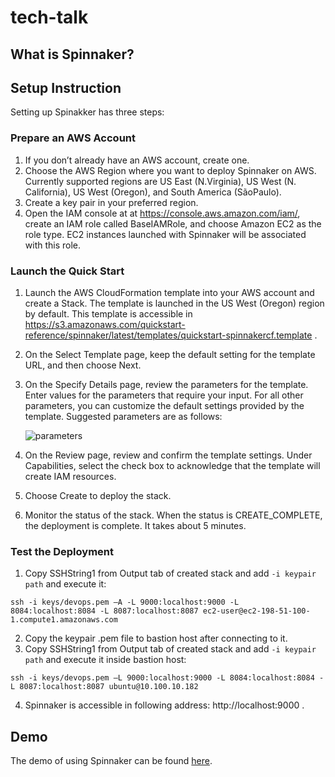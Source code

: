 # tech-talk

## What is Spinnaker?

## Setup Instruction

Setting up Spinakker has three steps:

### Prepare an AWS Account

1. If you don’t already have an AWS account, create one.
2. Choose the AWS Region where you want to deploy Spinnaker on AWS. Currently supported regions are  US East (N.Virginia), US West (N. California), US West (Oregon), and South America (SãoPaulo).
3. Create a key pair in your preferred region.
4. Open the IAM console at at https://console.aws.amazon.com/iam/, create an IAM role called BaseIAMRole, and choose Amazon EC2 as the role type. EC2 instances launched with Spinnaker will be associated with this role.

### Launch the Quick Start

1. Launch the AWS CloudFormation template into your AWS account and create a Stack. The template is launched in the US West (Oregon) region by default. This template is accessible in https://s3.amazonaws.com/quickstart-reference/spinnaker/latest/templates/quickstart-spinnakercf.template . 
2. On the Select Template page, keep the default setting for the template URL, and then choose Next.
3. On the Specify Details page, review the parameters for the template. Enter values for the parameters that require your input. For all other parameters, you can customize the default settings provided by the template. Suggested parameters are as follows: 

  
      ![parameters](https://media.github.ncsu.edu/user/8135/files/07f85076-3b73-11e8-9cad-350dacfd1e48)


4. On the Review page, review and confirm the template settings. Under Capabilities, select the check box to acknowledge that the template will create IAM resources.
5. Choose Create to deploy the stack.
6. Monitor the status of the stack. When the status is CREATE_COMPLETE, the deployment is complete. It takes about 5 minutes.

### Test the Deployment

1. Copy SSHString1 from Output tab of created stack and add `-i keypair path` and execute it:

```
ssh -i keys/devops.pem –A -L 9000:localhost:9000 -L 8084:localhost:8084 -L 8087:localhost:8087 ec2-user@ec2-198-51-100-1.compute1.amazonaws.com
```
2. Copy the keypair .pem file to bastion host after connecting to it.
3. Copy SSHString1 from Output tab of created stack and add `-i keypair path` and execute it inside bastion host:

```
ssh -i keys/devops.pem –L 9000:localhost:9000 -L 8084:localhost:8084 -L 8087:localhost:8087 ubuntu@10.100.10.182

```
4. Spinnaker is accessible in following address:  http://localhost:9000 .


## Demo

The demo of using Spinnaker can be found [here](https://www.youtube.com/watch?v=3R59USSvtqQ&t=26s).
